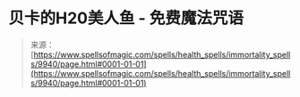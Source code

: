 <!--yml

分类：未分类

日期：2024年06月12日 18:46:23

-->

# 贝卡的H20美人鱼 - 免费魔法咒语

> 来源：[https://www.spellsofmagic.com/spells/health_spells/immortality_spells/9940/page.html#0001-01-01](https://www.spellsofmagic.com/spells/health_spells/immortality_spells/9940/page.html#0001-01-01)
